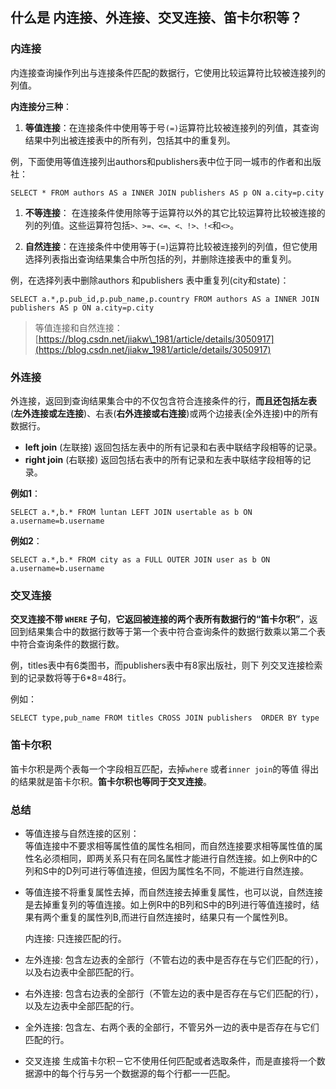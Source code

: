 ## 什么是 内连接、外连接、交叉连接、笛卡尔积等？

### 内连接

内连接查询操作列出与连接条件匹配的数据行，它使用比较运算符比较被连接列的列值。

**内连接分三种**：

1. **等值连接**：在连接条件中使用等于号`(=)`运算符比较被连接列的列值，其查询结果中列出被连接表中的所有列，包括其中的重复列。

例，下面使用等值连接列出authors和publishers表中位于同一城市的作者和出版社：

```
SELECT * FROM authors AS a INNER JOIN publishers AS p ON a.city=p.city
```

1. **不等连接**： 在连接条件使用除等于运算符以外的其它比较运算符比较被连接的列的列值。这些运算符包括`>、>=、<=、<、!>、!<`和`<>`。

2. **自然连接**：在连接条件中使用等于\(=\)运算符比较被连接列的列值，但它使用选择列表指出查询结果集合中所包括的列，并删除连接表中的重复列。

例，在选择列表中删除authors 和publishers 表中重复列\(city和state\)：

```
SELECT a.*,p.pub_id,p.pub_name,p.country FROM authors AS a INNER JOIN publishers AS p ON a.city=p.city
```

> 等值连接和自然连接：[https://blog.csdn.net/jiakw\_1981/article/details/3050917](https://blog.csdn.net/jiakw_1981/article/details/3050917)

### 外连接

外连接，返回到查询结果集合中的不仅包含符合连接条件的行，**而且还包括左表**\(**左外连接或左连接**\)、右表\(**右外连接或右连接**\)或两个边接表\(全外连接\)中的所有数据行。

* **left join**
  \(左联接\) 返回包括左表中的所有记录和右表中联结字段相等的记录。
* **right join**
  \(右联接\) 返回包括右表中的所有记录和左表中联结字段相等的记录。

**例如1**：

```
SELECT a.*,b.* FROM luntan LEFT JOIN usertable as b ON a.username=b.username
```

**例如2**：

```
SELECT a.*,b.* FROM city as a FULL OUTER JOIN user as b ON a.username=b.username
```

### 交叉连接

**交叉连接不带 **`WHERE`** 子句**，**它返回被连接的两个表所有数据行的“笛卡尔积”**，返回到结果集合中的数据行数等于第一个表中符合查询条件的数据行数乘以第二个表中符合查询条件的数据行数。

例，titles表中有6类图书，而publishers表中有8家出版社，则下 列交叉连接检索到的记录数将等于6\*8=48行。

例如：

```
SELECT type,pub_name FROM titles CROSS JOIN publishers  ORDER BY type
```

### 笛卡尔积

笛卡尔积是两个表每一个字段相互匹配，去掉`where` 或者`inner join`的等值 得出的结果就是笛卡尔积。**笛卡尔积也等同于交叉连接**。

### 总结

* 等值连接与自然连接的区别：  
  等值连接中不要求相等属性值的属性名相同，而自然连接要求相等属性值的属性名必须相同，即两关系只有在同名属性才能进行自然连接。如上例R中的C列和S中的D列可进行等值连接，但因为属性名不同，不能进行自然连接。

* 等值连接不将重复属性去掉，而自然连接去掉重复属性，也可以说，自然连接是去掉重复列的等值连接。如上例R中的B列和S中的B列进行等值连接时，结果有两个重复的属性列B,而进行自然连接时，结果只有一个属性列B。

  内连接: 只连接匹配的行。

* 左外连接: 包含左边表的全部行（不管右边的表中是否存在与它们匹配的行），以及右边表中全部匹配的行。

* 右外连接: 包含右边表的全部行（不管左边的表中是否存在与它们匹配的行），以及左边表中全部匹配的行。
* 全外连接: 包含左、右两个表的全部行，不管另外一边的表中是否存在与它们匹配的行。
* 交叉连接 生成笛卡尔积－它不使用任何匹配或者选取条件，而是直接将一个数据源中的每个行与另一个数据源的每个行都一一匹配。



